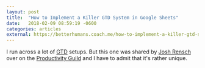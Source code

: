 ```yaml
---
layout: post
title:  "How to Implement a Killer GTD System in Google Sheets"
date:   2018-02-09 08:59:19 -0600
categories: articles
external: https://betterhumans.coach.me/how-to-implement-a-killer-gtd-system-in-google-sheets-ad9c9857a8bd
---
```

I run across a lot of [GTD](https://gettingthingsdone.com) setups. But this one was shared by [Josh Rensch](http://joshrensch.com) over on the [Productivity Guild](https://productivityguild.com) and I have to admit that it's rather unique. 